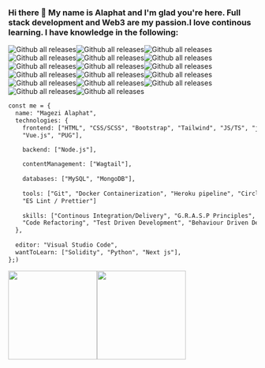 ### Hi there 👋 My name is Alaphat and I'm glad you're here. Full stack development and Web3 are my passion.I love continous learning. I have knowledge in the following:
![Github all releases](https://img.shields.io/badge/chai.js-323330?style=for-the-badge&logo=chai&logoColor=red)![Github all releases](https://img.shields.io/badge/Node.js-43853D?style=for-the-badge&logo=node.js&logoColor=white)![Github all releases](https://img.shields.io/badge/circleci-343434?style=for-the-badge&logo=circleci&logoColor=white)![Github all releases](https://img.shields.io/badge/JavaScript-F7DF1E?style=for-the-badge&logo=javascript&logoColor=black)![Github all releases](https://img.shields.io/badge/mocha.js-323330?style=for-the-badge&logo=mocha&logoColor=Brown)![Github all releases](https://img.shields.io/badge/HTML-239120?style=for-the-badge&logo=html5&logoColor=white)![Github all releases](https://img.shields.io/badge/CSS-239120?&style=for-the-badge&logo=css3&logoColor=white)![Github all releases](https://img.shields.io/badge/React-20232A?style=for-the-badge&logo=react&logoColor=61DAFB)![Github all releases](https://img.shields.io/badge/Express.js-404D59?style=for-the-badge)![Github all releases](https://img.shields.io/badge/MongoDB-4EA94B?style=for-the-badge&logo=mongodb&logoColor=white)![Github all releases](https://img.shields.io/badge/MySQL-00000F?style=for-the-badge&logo=mysql&logoColor=white)![Github all releases](https://img.shields.io/badge/Heroku-430098?style=for-the-badge&logo=heroku&logoColor=white)![Github all releases](https://img.shields.io/badge/Vue.js-35495E?style=for-the-badge&logo=vue.js&logoColor=4FC08D)![Github all releases](https://img.shields.io/badge/C-00599C?style=for-the-badge&logo=c&logoColor=white)![Github all releases](https://img.shields.io/badge/JavaScript-323330?style=for-the-badge&logo=javascript&logoColor=F7DF1E)![Github all releases](https://img.shields.io/badge/eslint-3A33D1?style=for-the-badge&logo=eslint&logoColor=white)![Github all releases](https://img.shields.io/badge/prettier-1A2C34?style=for-the-badge&logo=prettier&logoColor=F7BA3E)


```html
const me = {
  name: "Magezi Alaphat",
  technologies: {
    frontend: ["HTML", "CSS/SCSS", "Bootstrap", "Tailwind", "JS/TS", "jQuery", "React.js", "C-Programming", 
    "Vue.js", "PUG"], 

    backend: ["Node.js"],
    
    contentManagement: ["Wagtail"],
    
    databases: ["MySQL", "MongoDB"],
    
    tools: ["Git", "Docker Containerization", "Heroku pipeline", "Circle CI", "UML", "Express", "Workbench", 
    "ES Lint / Prettier"]
    
    skills: ["Continous Integration/Delivery", "G.R.A.S.P Principles", "S.O.L.I.D Principles", "Debugging", 
    "Code Refactoring", "Test Driven Development", "Behaviour Driven Development with Cucumber", "HCD"]
  },
  
  editor: "Visual Studio Code",
  wantToLearn: ["Solidity", "Python", "Next js"],
};)
```
<p>
<img height="180em" src="https://github-readme-stats.vercel.app/api?username=arafats1&show_icons=true&hide_border=true&&count_private=true&include_all_commits=true" /><img height="180em" src="https://github-readme-stats.vercel.app/api/top-langs/?username=arafats1&layout=compact&theme=cobalt&hide_border=true" />
</p>


<!--
**arafats1/arafats1** is a ✨ _special_ ✨ repository because its `README.md` (this file) appears on your GitHub profile.


Here are some ideas to get you started:

- 🔭 I’m currently working on ...
- 🌱 I’m currently learning ...
- 👯 I’m looking to collaborate on ...
- 🤔 I’m looking for help with ...
- 💬 Ask me about ...
- 📫 How to reach me: ...
- 😄 Pronouns: ...
- ⚡ Fun fact: ...
-->
